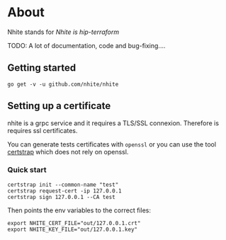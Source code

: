 # About

Nhite stands for _Nhite is hip-terraform_

TODO: A lot of documentation, code and bug-fixing....

## Getting started

`go get -v -u github.com/nhite/nhite`

## Setting up a certificate

nhite is a grpc service and it requires a TLS/SSL connexion.
Therefore is requires ssl certificates.

You can generate tests certificates with `openssl` or you can use the tool [certstrap](https://github.com/square/certstrap) which does not rely on openssl.

### Quick start

```shell
certstrap init --common-name "test" 
certstrap request-cert -ip 127.0.0.1
certstrap sign 127.0.0.1 --CA test
```

Then points the env variables to the correct files:

```shell
export NHITE_CERT_FILE="out/127.0.0.1.crt"
export NHITE_KEY_FILE="out/127.0.0.1.key"
```
